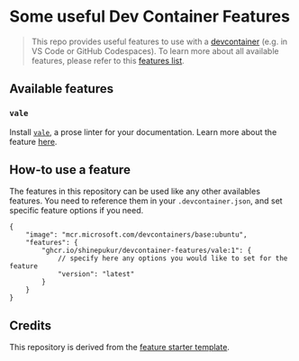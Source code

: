# Some useful Dev Container Features

> This repo provides useful features to use with a [devcontainer](https://containers.dev/) (e.g. in VS Code or GitHub Codespaces). 
> To learn more about all available features, please refer to this [features list](https://containers.dev/features).  

## Available features

### `vale`

Install [`vale`](https://vale.sh/), a prose linter for your documentation.
Learn more about the feature [here](./src/vale/README.md).

## How-to use a feature

The features in this repository can be used like any other availables features.
You need to reference them in your `.devcontainer.json`, and set specific feature options if you need.

```jsonc
{
    "image": "mcr.microsoft.com/devcontainers/base:ubuntu",
    "features": {
        "ghcr.io/shinepukur/devcontainer-features/vale:1": {
            // specify here any options you would like to set for the feature
            "version": "latest"
        }
    }
}
```

## Credits

This repository is derived from the [feature starter template](https://github.com/devcontainers/feature-starter).
